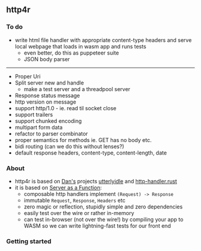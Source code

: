 ## http4r

### To do

- write html file handler with appropriate content-type headers and serve 
local webpage that loads in wasm app and runs tests
  - even better, do this as puppeteer suite
  - JSON body parser

---
- Proper Uri
- Split server new and handle
  - make a test server and a threadpool server
- Response status message
- http version on message
- support http/1.0 - ie. read til socket close
- support trailers
- support chunked encoding
- multipart form data
- refactor to parser combinator
- proper semantics for methods ie. GET has no body etc.
- bidi routing (can we do this without lenses?)
- default response headers, content-type, content-length, date

### About

- http4r is based on [Dan's](https://github.com/bodar/) projects [utterlyidle](https://github.com/bodar/utterlyidle) and [http-handler.rust](https://github.com/danielbodart/http-handler.rust) 
- it is based on [Server as a Function](https://monkey.org/~marius/funsrv.pdf):
  - composable http handlers implement `(Request) -> Response`
  - immutable `Request`, `Response`, `Headers` etc
  - zero magic or reflection, stupidly simple and zero dependencies
  - easily test over the wire or rather in-memory
  - can test in-browser (not over the wire!) by compiling your app to WASM so 
  we can write lightning-fast tests for our front end


### Getting started
